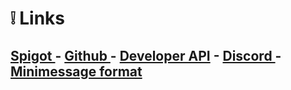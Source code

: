 # ❕ Links

## [Spigot ](https://www.spigotmc.org/resources/rediseconomy%E2%9A%A1-unlimited-currencies-cross-server-open-source.105965/)- [Github ](https://github.com/Emibergo02/RedisEconomy)- [Developer API](https://github.com/Emibergo02/RedisEconomy#api-usage) - [Discord ](https://discord.com/invite/EXdPs7BBq9)- [Minimessage format](https://docs.advntr.dev/minimessage/format.html)
